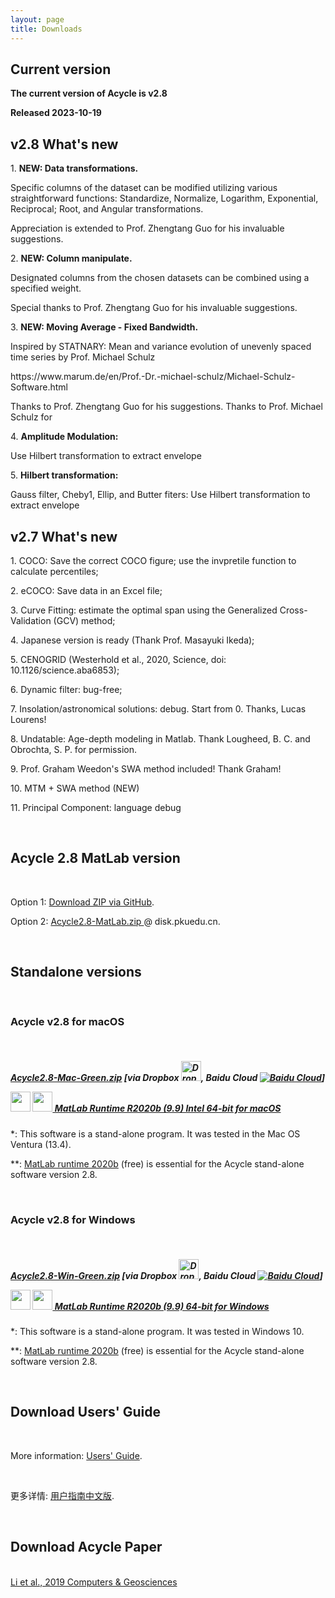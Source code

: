 ```yaml
---
layout: page
title: Downloads
--- 
```

<section id ="matlab">
<h2>Current version</h2>
<p><b>The current version of Acycle is v2.8
<p>Released 2023-10-19 </b>
<br />

<h2>v2.8 What's new</h2>

<p>	1. <b>NEW: Data transformations.</b> <p>Specific columns of the dataset can be modified utilizing various straightforward functions: Standardize, Normalize, Logarithm, Exponential, Reciprocal; Root, and Angular transformations. 
<p> Appreciation is extended to Prof. Zhengtang Guo for his invaluable suggestions.
<p>    2. <b>NEW: Column manipulate. </b>
<p>         Designated columns from the chosen datasets can be combined using a specified weight.
<p>         Special thanks to Prof. Zhengtang Guo for his invaluable suggestions.
<p>    3. <b>NEW: Moving Average - Fixed Bandwidth. </b>
<p>         Inspired by STATNARY: Mean and variance evolution of unevenly spaced time series by Prof. Michael Schulz
<p>         https://www.marum.de/en/Prof.-Dr.-michael-schulz/Michael-Schulz-Software.html
<p>         Thanks to Prof. Zhengtang Guo for his suggestions. Thanks to Prof. Michael Schulz for 
<p>    4. <b>Amplitude Modulation: </b> <p>Use Hilbert transformation to extract envelope
<p>    5. <b>Hilbert transformation: </b><p>Gauss filter, Cheby1, Ellip, and Butter fiters: Use Hilbert transformation to extract envelope
        
<h2>v2.7 What's new</h2>
<p>1. COCO: Save the correct COCO figure; use the invpretile function to calculate percentiles;</p>
<p>2. eCOCO: Save data in an Excel file;</p>
<p>3. Curve Fitting: estimate the optimal span using the Generalized Cross-Validation (GCV) method;</p>
<p>4. Japanese version is ready (Thank Prof. Masayuki Ikeda);</p>
<p>5. CENOGRID (Westerhold et al., 2020, Science, doi: 10.1126/science.aba6853);</p>
<p>6. Dynamic filter: bug-free;</p>
<p>7. Insolation/astronomical solutions: debug. Start from 0. Thanks, Lucas Lourens!</p>
<p>8. Undatable: Age-depth modeling in Matlab. Thank Lougheed, B. C. and Obrochta, S. P. for permission.</p>
<p>9. Prof. Graham Weedon's SWA method included! Thank Graham!</p>
<p>10. MTM + SWA method (NEW)</p>
<p>11. Principal Component: language debug</p>
<br />

</section>
<section id ="matlab">
        <h2>Acycle 2.8 MatLab version</h2>
        <br />
        <p> Option 1: <a href ="https://github.com/mingsongli/acycle/archive/master.zip"> Download ZIP via GitHub</a>.</p>
        <p> Option 2: <a href ="https://disk.pku.edu.cn/link/AA8CA5BCA0576649E881830B4C4E07DF5A
Name: Acycle2.8-MatLab.zip
Expires: 2028-03-01 19:13" target="_blank" rel="noopener noreferrer"> Acycle2.8-MatLab.zip </a> @ disk.pkuedu.cn.</p>
</section>
<br />
<section id ="standalone">
        <h2>Standalone versions</h2>
        <br />
        <h3>Acycle v2.8 for macOS</h3>
        <br />
        <h5><p><a href ="https://disk.pku.edu.cn/link/AA5FC15918FBF14EB68ECC638EABCB7D19
Name: Acycle2.8-Mac-Green.zip
Expires: 2028-03-01 19:15" target="_blank" rel="noopener noreferrer"> Acycle2.8-Mac-Green.zip</a> [via Dropbox <a href ="https://www.dropbox.com/sh/t53vjs539gmixnm/AAC0BqTR0U5xghKwuVc1Iwbma?dl=0" target="_blank" rel="noopener noreferrer"> <img src="https://img.icons8.com/color/48/000000/dropbox.png" alt= "Dropbox" class="rounded" height="32" width="32"></a>, Baidu Cloud <a href ="https://pan.baidu.com/s/14-xRzV_-BBrE6XfyR_71Nw" target="_blank" rel="noopener noreferrer"><img src="https://img.icons8.com/material/24/000000/baidu-cloud.png" alt= "Baidu Cloud" class="rounded"></a>] <p><img src="https://img.icons8.com/material/24/000000/xbox-cross.png" height="32" width="32"> <a href ="https://ssd.mathworks.com/supportfiles/downloads/R2020b/Release/5/deployment_files/installer/complete/maci64/MATLAB_Runtime_R2020b_Update_5_maci64.dmg.zip"> <img src="https://img.icons8.com/fluent/48/000000/matlab.png" height="32" width="32"> MatLab Runtime R2020b (9.9) Intel 64-bit for macOS</a> </p>
</h5>
        <p>*: This software is a stand-alone program. It was tested in the Mac OS Ventura (13.4).</p> <p>**: <a href ="https://www.mathworks.com/products/compiler/matlab-runtime.html" target="_blank" rel="noopener noreferrer"> MatLab runtime 2020b</a> (free) is essential for the Acycle stand-alone software version 2.8.</p>
        <br />
        <h3>Acycle v2.8 for Windows</h3>
        <br />
        <h5><p><a href ="https://disk.pku.edu.cn/link/AA1933C349A7CF43429585884CB1F8C145
Name: Acycle2.8-Win-Green.zip
Expires: 2028-03-01 19:16" target="_blank" rel="noopener noreferrer"> Acycle2.8-Win-Green.zip</a> [via Dropbox <a href ="https://www.dropbox.com/sh/t53vjs539gmixnm/AAC0BqTR0U5xghKwuVc1Iwbma?dl=0" target="_blank" rel="noopener noreferrer"><img src="https://img.icons8.com/color/48/000000/dropbox.png" alt= "Dropbox" class="rounded" height="32" width="32"></a>, Baidu Cloud <a href ="https://pan.baidu.com/s/14-xRzV_-BBrE6XfyR_71Nw" target="_blank" rel="noopener noreferrer"><img src="https://img.icons8.com/material/24/000000/baidu-cloud.png" alt= "Baidu Cloud" class="rounded"></a>]<p><img src="https://img.icons8.com/material/24/000000/xbox-cross.png" height="32" width="32"> <a href ="https://ssd.mathworks.com/supportfiles/downloads/R2020b/Release/5/deployment_files/installer/complete/win64/MATLAB_Runtime_R2020b_Update_5_win64.zip"> <img src="https://img.icons8.com/fluent/48/000000/matlab.png" height="32" width="32"> MatLab Runtime R2020b (9.9) 64-bit for Windows</a> </p>
</h5>

<p>*: This software is a stand-alone program. It was tested in Windows 10.</p>
<p>**: <a href ="https://www.mathworks.com/products/compiler/matlab-runtime.html" target="_blank" rel="noopener noreferrer"> MatLab runtime 2020b</a> (free) is essential for the Acycle stand-alone software version 2.8.</p>
</section>
<section id ="download">
<br />
        <h2>Download Users' Guide</h2>
        <br />
        <p>More information: <a href="https://acycle.org/manual/" target="_blank" rel="noopener noreferrer">Users' Guide</a>.</p>
        <br />
        <p>更多详情: <a href="https://acycle.org/manual/" target="_blank" rel="noopener noreferrer">用户指南中文版</a>.</p>
        <br />
        <h2>Download Acycle Paper </h2>
        <br />
        <a href="/docs/Li-et-al-2019-Acycle-software.pdf" target="_blank" rel="noopener noreferrer"> Li et al., 2019 Computers & Geosciences </a>
</section>
